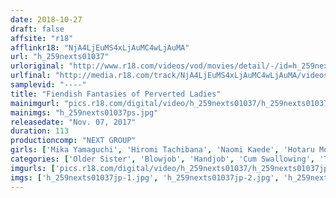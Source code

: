 ```yaml
---
date: 2018-10-27
draft: false
affsite: "r18"
afflinkr18: "NjA4LjEuMS4xLjAuMC4wLjAuMA"
url: "h_259nexts01037"
urloriginal: "http://www.r18.com/videos/vod/movies/detail/-/id=h_259nexts01037"
urlfinal: "http://media.r18.com/track/NjA4LjEuMS4xLjAuMC4wLjAuMA/videos/vod/movies/detail/-/id=h_259nexts01037"
samplevid: "----"
title: "Fiendish Fantasies of Perverted Ladies"
mainimgurl: "pics.r18.com/digital/video/h_259nexts01037/h_259nexts01037ps.jpg"
mainimgs: "h_259nexts01037ps.jpg"
releasedate: "Nov. 07, 2017"
duration: 113
productioncomp: "NEXT GROUP"
girls: ['Mika Yamaguchi', 'Hiromi Tachibana', 'Naomi Kaede', 'Hotaru Morikawa']
categories: ['Older Sister', 'Blowjob', 'Handjob', 'Cum Swallowing', 'Titty Fuck']
imgurls: ['pics.r18.com/digital/video/h_259nexts01037/h_259nexts01037jp-1.jpg', 'pics.r18.com/digital/video/h_259nexts01037/h_259nexts01037jp-2.jpg', 'pics.r18.com/digital/video/h_259nexts01037/h_259nexts01037jp-3.jpg', 'pics.r18.com/digital/video/h_259nexts01037/h_259nexts01037jp-4.jpg', 'pics.r18.com/digital/video/h_259nexts01037/h_259nexts01037jp-5.jpg', 'pics.r18.com/digital/video/h_259nexts01037/h_259nexts01037jp-6.jpg', 'pics.r18.com/digital/video/h_259nexts01037/h_259nexts01037jp-7.jpg', 'pics.r18.com/digital/video/h_259nexts01037/h_259nexts01037jp-8.jpg', 'pics.r18.com/digital/video/h_259nexts01037/h_259nexts01037jp-9.jpg', 'pics.r18.com/digital/video/h_259nexts01037/h_259nexts01037jp-10.jpg', 'pics.r18.com/digital/video/h_259nexts01037/h_259nexts01037jp-11.jpg', 'pics.r18.com/digital/video/h_259nexts01037/h_259nexts01037jp-12.jpg', 'pics.r18.com/digital/video/h_259nexts01037/h_259nexts01037jp-13.jpg', 'pics.r18.com/digital/video/h_259nexts01037/h_259nexts01037jp-14.jpg', 'pics.r18.com/digital/video/h_259nexts01037/h_259nexts01037jp-15.jpg', 'pics.r18.com/digital/video/h_259nexts01037/h_259nexts01037jp-16.jpg', 'pics.r18.com/digital/video/h_259nexts01037/h_259nexts01037jp-17.jpg', 'pics.r18.com/digital/video/h_259nexts01037/h_259nexts01037jp-18.jpg', 'pics.r18.com/digital/video/h_259nexts01037/h_259nexts01037jp-19.jpg', 'pics.r18.com/digital/video/h_259nexts01037/h_259nexts01037jp-20.jpg']
imgs: ['h_259nexts01037jp-1.jpg', 'h_259nexts01037jp-2.jpg', 'h_259nexts01037jp-3.jpg', 'h_259nexts01037jp-4.jpg', 'h_259nexts01037jp-5.jpg', 'h_259nexts01037jp-6.jpg', 'h_259nexts01037jp-7.jpg', 'h_259nexts01037jp-8.jpg', 'h_259nexts01037jp-9.jpg', 'h_259nexts01037jp-10.jpg', 'h_259nexts01037jp-11.jpg', 'h_259nexts01037jp-12.jpg', 'h_259nexts01037jp-13.jpg', 'h_259nexts01037jp-14.jpg', 'h_259nexts01037jp-15.jpg', 'h_259nexts01037jp-16.jpg', 'h_259nexts01037jp-17.jpg', 'h_259nexts01037jp-18.jpg', 'h_259nexts01037jp-19.jpg', 'h_259nexts01037jp-20.jpg']
---
```

